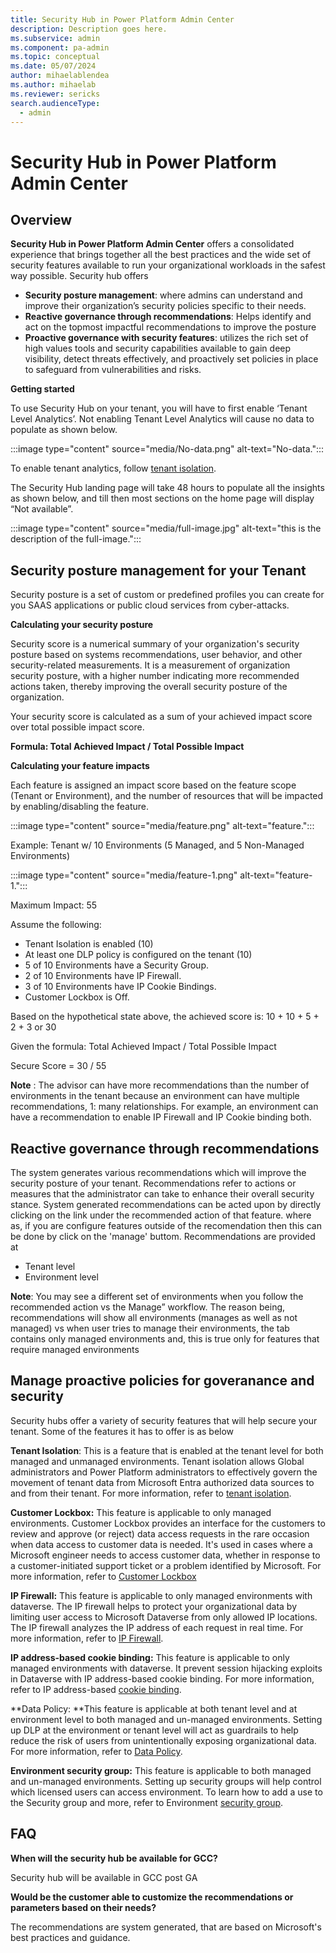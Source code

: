 ```yaml
---
title: Security Hub in Power Platform Admin Center
description: Description goes here.
ms.subservice: admin
ms.component: pa-admin
ms.topic: conceptual
ms.date: 05/07/2024
author: mihaelablendea
ms.author: mihaelab
ms.reviewer: sericks
search.audienceType: 
  - admin
---
```


 # Security Hub in Power Platform Admin Center

 ## Overview                                                           
**Security Hub in Power Platform Admin Center** offers a consolidated experience that brings together all the best practices and the wide set of security features available to run your organizational workloads in the safest way possible. Security hub offers
- **Security posture management**: where admins can understand and improve their organization’s security policies specific to their needs. 
- **Reactive governance through recommendations**: Helps identify and act on the topmost impactful recommendations to improve the posture 
- **Proactive governance with security features**: utilizes the rich set of high values tools and security capabilities available to gain deep visibility, detect threats effectively, and proactively set policies in place to safeguard from vulnerabilities and risks.

 **Getting started** 
 
 To use Security Hub on your tenant, you will have to first enable ‘Tenant Level Analytics’. 
 Not enabling Tenant Level Analytics will cause no data to populate as shown below.
 
 :::image type="content" source="media/No-data.png" alt-text="No-data.":::
 
 To enable tenant analytics, follow [tenant isolation](../how-do-i-enable-tenant-level-analytics.md).   

  
 The Security Hub landing page will take 48 hours to populate all the insights as shown below, and till then most sections on the home page will display “Not available”.

 
:::image type="content" source="media/full-image.jpg" alt-text="this is the description of the full-image.":::

 ## Security posture management for your Tenant
 Security posture is a set of custom or predefined profiles you can create for you SAAS applications or public cloud services from cyber-attacks. 
 
 **Calculating your security posture**
 
Security score is a numerical summary of your organization's security posture based on systems recommendations, user behavior, and other security-related measurements. It is a measurement of organization security posture, with a higher number indicating more recommended actions taken, thereby improving the overall security posture of the organization. 

 
Your security score is calculated as a sum of your achieved impact score over total possible impact score. 

****Formula**: Total Achieved Impact / Total Possible Impact**

 **Calculating your feature impacts**

Each feature is assigned an impact score based on the feature scope (Tenant or Environment), and the number of resources that will be impacted by enabling/disabling the feature. 

 :::image type="content" source="media/feature.png" alt-text="feature.":::

 
Example: 
Tenant w/ 10 Environments (5 Managed, and 5 Non-Managed Environments) 


 :::image type="content" source="media/feature-1.png" alt-text="feature-1.":::

Maximum Impact: 55 

Assume the following: 

- Tenant Isolation is enabled (10)
- At least one DLP policy is configured on the tenant (10)
- 5 of 10 Environments have a Security Group. 
- 2 of 10 Environments have IP Firewall. 
- 3 of 10 Environments have IP Cookie Bindings. 
- Customer Lockbox is Off. 
 
Based on the hypothetical state above, the achieved score is: 10 + 10 + 5 + 2 + 3 or 30 

Given the formula: Total Achieved Impact / Total Possible Impact 

Secure Score = 30 / 55 
 
**Note** : The advisor can have more recommendations than the number of environments in the tenant because an environment can have multiple recommendations, 1: many relationships. For example, an environment can have a recommendation to enable IP Firewall and IP Cookie binding both.

 ## Reactive governance through recommendations

 The system generates various recommendations which will improve the security posture of your tenant. Recommendations refer to actions or measures that the administrator can 
 take to enhance their overall security stance. System generated recommendations can be acted upon by directly clicking on the link under the recommended action of that feature. where as, if you are configure features outside of the recomendation then this can be done by click on the 'manage' buttom. 
 Recommendations are provided at 
 
- Tenant level
- Environment level

**Note**: You may see a different set of environments when you follow the recommended action vs the Manage” workflow. The reason being, recommendations will show all environments (manages as well as not managed) vs when user tries to manage their environments, the tab contains only managed environments and, this is true only for features that require managed environments 

 ## Manage proactive policies for goveranance and security
 
Security hubs offer a variety of security features that will help secure your tenant. Some of the features it has to offer is as below 

**Tenant Isolation**: This is a feature that is enabled at the tenant level for both managed and unmanaged environments. Tenant isolation allows Global administrators and Power Platform administrators to effectively govern the movement of tenant data from Microsoft Entra authorized data sources to and from their tenant. For more information, refer to  [tenant isolation](../cross-tenant-restrictions.md). 

**Customer Lockbox:** This feature is applicable to only managed environments. Customer Lockbox provides an interface for the customers to review and approve (or reject) data access requests in the rare occasion when data access to customer data is needed. It's used in cases where a Microsoft engineer needs to access customer data, whether in response to a customer-initiated support ticket or a problem identified by Microsoft. For more information, refer to [Customer Lockbox](../about-lockbox.md)

**IP Firewall:**  This feature is applicable to only managed environments with dataverse. The IP firewall helps to protect your organizational data by limiting user access to Microsoft Dataverse from only allowed IP locations. The IP firewall analyzes the IP address of each request in real time. For more information, refer to [IP Firewall](../ip-firewall.md).

**IP address-based cookie binding:** This feature is applicable to only managed environments with dataverse. It prevent session hijacking exploits in Dataverse with IP address-based cookie binding. For more information, refer to IP address-based [cookie binding](../block-cookie-replay-attack.md).

**Data Policy: **This feature is applicable at both tenant level and at environment level to both managed and un-managed environments. Setting up DLP at the environment or tenant level will act as guardrails to help reduce the risk of users from unintentionally exposing organizational data. For more information, refer to [Data Policy](../wp-data-loss-prevention.md).

**Environment security group:** This feature is applicable to both managed and un-managed environments. Setting up security groups will help control which licensed users can access environment. To learn how to add a use to the Security group and more, refer to Environment [security group](../control-user-access.md).



  ## FAQ

**When will the security hub be available for GCC?**

Security hub will be available in GCC post GA

**Would be the customer able to customize the recommendations or parameters based on their needs?**

The recommendations are system generated, that are based on Microsoft's best practices and guidance.




 
  
  

 








 





 

